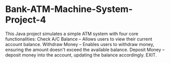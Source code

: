 # Bank-ATM-Machine-System-Project-4
This Java project simulates a simple ATM system with four core functionalities:  Check A/C Balance – Allows users to view their current account balance. Withdraw Money – Enables users to withdraw money, ensuring the amount doesn't exceed the available balance. Deposit Money – deposit money into the account, updating the balance accordingly. EXIT.
